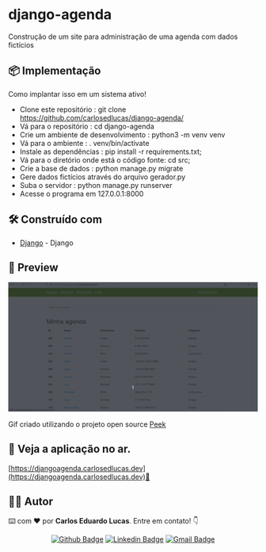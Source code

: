# django-agenda

Construção de um site para administração de uma agenda com dados fictícios

## 📦 Implementação

Como implantar isso em um sistema ativo!

* Clone este repositório : git clone https://github.com/carlosedlucas/django-agenda/
* Vá para o repositório : cd django-agenda
* Crie um ambiente de desenvolvimento : python3 -m venv venv
* Vá para o ambiente : . venv/bin/activate
* Instale as dependências : pip install -r requirements.txt;
* Vá para o diretório onde está o código fonte: cd src;
* Crie a base de dados : python manage.py migrate
* Gere dados fictícios através do arquivo gerador.py
* Suba o servidor : python manage.py runserver
* Acesse o programa em 127.0.0.1:8000

## 🛠️ Construído com

* [Django](https://docs.djangoproject.com/pt-br/4.1/) - Django

## 👀 Preview

![Animação](https://raw.githubusercontent.com/carlosedlucas/django-agenda/main/django-agenda.gif)

Gif criado utilizando o projeto open source [Peek](https://github.com/phw/peek)

## 🚀 Veja a aplicação no ar.

[https://djangoagenda.carlosedlucas.dev](https://djangoagenda.carlosedlucas.dev)🔗 


## 👩‍💻 Autor

⌨️ com ❤️ por **Carlos Eduardo Lucas**. Entre em contato! 👇

<div align="center">
  
  <a href="">[![Github Badge](https://img.shields.io/badge/-GitHub-black?style=flat-square&logo=Github&logoColor=white&link=https://github.com/carlosedlucas)](https://github.com/carlosedlucas)</a>
  <a href="">[![Linkedin Badge](https://img.shields.io/badge/-LinkedIn-blue?style=flat-square&logo=Linkedin&logoColor=white&link=https://www.linkedin.com/in/carlosedlucas/)](https://www.linkedin.com/in/carlosedlucas/)</a>
  <a href="">[![Gmail Badge](https://img.shields.io/badge/-Gmail-c14438?style=flat-square&logo=Gmail&logoColor=white&link=mailto:carlosedlucas@gmail.com)](mailto:carlosedlucas@gmail.com)</a>

</div>
